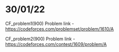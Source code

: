 # 30/01/22

CF_problem1(900)
Problem link - https://codeforces.com/problemset/problem/1610/A

CF_problem2(900)
Problem link - https://codeforces.com/contest/1609/problem/A